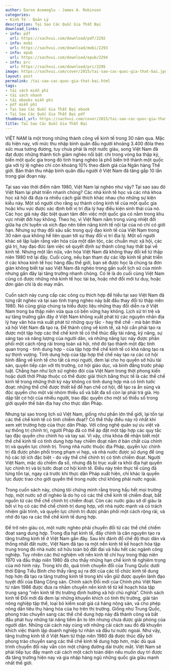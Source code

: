 ```yaml
---
author: Daron Acemoglu - James A. Robinson
categories:
- Kinh Tế - Quản Lý
description: Tại Sao Các Quốc Gia Thất Bại
download_links:
- info: pdf
  url: https://sachvui.com/download/pdf/2292
- info: mobi
  url: https://sachvui.com/download/mobi/2293
- info: epub
  url: https://sachvui.com/download/epub/2294
- info: prc
  url: https://sachvui.com/download/prc/2295
image: https://sachvui.com/cover/2015/tai-sao-cac-quoc-gia-that-bai.jpg
layout: post
permalink: /tai-sao-cac-quoc-gia-that-bai.html
tags:
- tải sách miễn phí
- tải sách nhanh
- tải ebooks miễn phí
- pdf miễn phí
- Tại Sao Các Quốc Gia Thất Bại ebook
- Tại Sao Các Quốc Gia Thất Bại pdf
thumbnail_url: https://sachvui.com/cover/2015/tai-sao-cac-quoc-gia-that-bai.jpg
title: Tại Sao Các Quốc Gia Thất Bại
---
```


 <div class="item-desc text-justify"> <p>VIỆT NAM là một trong những thành công về kinh tế trong 30 năm qua. Mặc dù hiện nay, với mức thu nhập bình quân đầu người khoảng 3.400 đôla theo sức mua tương đương, tuy chưa phải là một nước giàu, song Việt Nam đã đạt được những thành tích giảm nghèo nổi bật: chỉ trong vòng ba thập kỷ, biến một quốc gia trong đó tình trạng nghèo là phổ biến trở thành một quốc gia với tỷ lệ nghèo chỉ còn khoảng 10% theo đánh giá của Ngân hàng Thế giới. Bản thân thu nhập bình quân đầu người ở Việt Nam đã tăng gấp 10 lần trong giai đoạn này.<br><br>Tại sao vào thời điểm năm 1980, Việt Nam lại nghèo như vậy? Tại sao sau đó Việt Nam lại phát triển nhanh chóng? Các nhà kinh tế học và các nhà khoa học xã hội đã đưa ra nhiều cách giải thích khác nhau cho những sự kiện kiểu này. Một số người cho rằng sự thành công kinh tế của một quốc gia hoặc khu vực được xác định bởi vị trí địa lý hay điều kiện sinh thái của nó. Các học giả này đặc biệt quan tâm đến việc một quốc gia có nằm trong khu vực nhiệt đới hay không. Theo họ, vì Việt Nam nằm trong vùng nhiệt đới giữa hạ chí tuyến và xích đạo nên tiềm năng kinh tế nội tại của nó chỉ có giới hạn. Nhưng sự thay đổi sâu sắc trong quỹ đạo kinh tế của Việt Nam trong 30 năm qua không hề liên quan tới sự thay đổi vị trí địa lý. Một số người khác sẽ lập luận rằng văn hóa của một dân tộc, các chuẩn mực xã hội, các giá trị, hay đạo đức làm việc sẽ quyết định sự thành công hay thất bại về kinh tế. Nhưng một lần nữa, văn hóa Việt Nam đã không thay đổi kể từ thập niên 1980 trở lại đây. Cuối củng, nếu bạn tham dự các lớp kinh tế phát triển ở các khoa kinh tế học hàng đầu thế giới, bạn sẽ được học là chúng ta đơn giản không biết tại sao Việt Nam đã nghèo trong gần suốt lịch sử của mình nhưng gần đây lại tăng trưởng nhanh chóng. Có lẽ là do cuối cùng Việt Nam cũng có được những nhà kinh tế học tài ba, hoặc nhờ đổi mới tư duy, hoặc đơn giản chỉ là do may mắn.<br><br>Cuốn sách này cung cấp các công cụ thích hợp để hiểu tại sao Việt Nam đã từng rất nghèo và tại sao tình trạng nghèo này bắt đầu thay đổi từ thập niên 1980. Nó cũng giúp chúng ta hiểu được liệu những thay đổi diễn ra ở Việt Nam trong ba thập niên vừa qua có bền vững hay không. Lịch sử trì trệ và sự tăng trưởng gần đây ở Việt Nam không xuất phát từ các nguyên nhân địa lý hay văn hóa mà xuất phát từ những quy tắc - hay thể chế - mà bản thân xã hội Việt Nam đã tạo ra. Để thành công về kinh tế, xã hội cần phải tạo ra được một tập hợp các thể chế kinh tế có thể thúc đẩy tài năng, kỹ năng, sự sáng tạo và năng lượng của người dân, và những năng lực này được phân phối một cách rộng rãi trong toàn xã hội, nhờ đó tạo thành một đặc tính quan trọng - tính dung hợp - của tập hợp thể chế kinh tế có khả năng tạo ra sự thịnh vượng. Tính dung hợp của tập hợp thể chế này tạo ra các cơ hội bình đẳng về kinh tế cho tất cả mọi người, đem lại cho họ quyền sở hữu tài sản, quyền tiếp cận với thị trường, cơ hội giáo dục, và bình đẳng trước pháp luật. Chẳng hạn như lịch sử nghèo đói của Việt Nam trong thời phong kiến hoặc dưới thời Pháp thuộc có thể được giải thích bằng thực tế là các thể chế kinh tế trong những thời kỳ này không có tính dung hợp mà có tính tước đoạt: những thể chế được thiết kế để hạn chế cơ hội, để tạo ra ẩn sủng và độc quyền cho một vài nhóm thiểu số và bắt đa số còn lại phải trả giá. Họ dập tắt cơ hội của nhiều người, trao đặc quyền cho một số thiểu số trong giới quyền thế bản địa hay cho thực dân Pháp.<br><br>Nhưng tại sao trong lịch sử Việt Nam, giống như phần lớn thế giới, lại tồn tại các thể chế kinh tế có tính chiếm đoạt? Có thể thấy điều này rõ nhất khi xem xét trường hợp của thực dân Pháp. Với công nghệ quân sự ưu việt và sự thống trị chính trị, người Pháp đã có thể áp đặt một tập hợp các quy tắc tạo đặc quyền cho chính họ và tay sai. Vì vậy, chìa khóa để nhận biết một thể chế kinh tế có tính dung hợp hay chiếm đoạt nằm ở bản chất của chính trị và quyền lực chính trị. Trong nhà nước thuộc địa Pháp, quyền lực chính trị đã được phân phối trong phạm vi hẹp, và nhà nước được sử dụng để ủng hộ các lợi ích đặc biệt - do vậy thể chế chính trị có tính chiếm đoạt. Người Việt Nam, mặc dù chiếm đa số, nhưng đã bị trục xuất ra khỏi địa hạt quyền lực chính trị và bị tước đoạt cơ hội kinh tế. Điều này trên thực tế cũng đã từng tồn tại, ngay cả trước khi thực dân Pháp xuất hiện, chỉ khác là quyền lực được trao cho giới quyền thế trong nước chứ không phải nước ngoài.<br><br>Trong cuốn sách này, chúng tôi chứng minh rằng trong hầu hết mọi trường hợp, một nước sở dĩ nghèo là do họ có các thể chế kinh tế chiếm đoạt, bắt nguồn từ các thể chế chính trị chiếm đoạt. Còn các nước giàu sở dĩ giàu là bởi vì họ có các thể chế chính trị dung hợp, với nhà nước mạnh và có trách nhiệm giải trình, và quyền lực chính trị được phân phối một cách rộng rãi, và nhờ đó tạo ra các thể chế kinh tế dung hợp.<br><br>Để trở nên giàu có, một nước nghèo phải chuyển đổi từ các thể chế chiếm đoạt sang dung hợp. Trong địa hạt kinh tế, đây chính là căn nguyên tạo ra tăng trưởng kinh tế ở Việt Nam gần đây. Sau khi đánh đổ chế độ thực dân và thống nhất đất nước, Việt Nam đã tạo ra một nền kinh tế kế hoạch hóa tập trung trong đó nhà nước sở hữu toàn bộ đất đai và hầu hết các ngành công nghiệp. Tuy nhiên các thử nghiệm với nền kinh tế chỉ huy trong thập niên 1970 và đầu thập niên 1980 đã cho thấy những hạn chế kinh tế nghiêm trọng của mô hình này. Trong khi đó, quá trình chuyển đổi của Trung Quốc dưới thời Đặng Tiểu Bình cho thấy rằng sự ra đời của các tổ chức kinh tế dung hợp hơn đã tạo ra tăng trưởng kinh tế trong khi vẫn giữ được quyền lãnh đạo tuyệt đối của Đảng Cộng sản. Chính sách Đổi mới của Chính phủ Việt Nam từ năm 1986 được đưa ra nhằm chuyển nền kinh tế từ kế hoạch hóa tập trung sang “nền kinh tế thị trường định hướng xã hội chủ nghĩa”. Chính sách kinh tế Đổi mới đã đem lại những khuyến khích có tính thị trường, giải tán nông nghiệp tập thể, loại bỏ kiểm soát giá cả hàng nông sản, và cho phép nông dân tiêu thụ hàng hóa của họ trên thị trường. Giống như Trung Quốc, phong trào chuyển sang các thể chế dung hợp này đã thành công và bắt đầu phát huy những tài năng tiềm ẩn to lớn nhưng chưa được giải phóng của ngưởi dân. Những cải cách này cùng với những cải cách sau đó đã khuyến khích việc thành lập doanh nghiệp tư nhân và đầu tư nước ngoài. Như vậy, tăng trưởng kinh tế ở Việt Nam từ thập niên 1980 đã được thúc đẩy bởi phong trào chuyển sang các thể chế kinh tế dung hợp hơn, mặc dù quá trình chuyển đổi này vẫn còn một chặng đường dài trước mắt. Việt Nam sẽ phải tiếp tục đẩy mạnh cải cách một cách toàn diện nếu muốn duy trì được đà tăng trưởng hiện nay và gia nhập hàng ngũ những quốc gia giàu mạnh nhất thế giới.</p> </div>